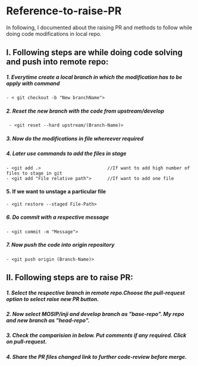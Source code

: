 # Reference-to-raise-PR
In following, I documented about the raising PR and methods to follow while doing code modifications in local repo.
## I. Following steps are while doing code solving and push into remote repo:
##### 1. Everytime create a local branch in which the modification has to be apply with command 
    - < git checkout -b "New branchName">
##### 2. Reset the new branch with the code from upstream/develop
     - <git reset --hard upstream/(Branch-Name)>
##### 3. Now do the modifications in file whereever required
##### 4. Later use commands to add the files in stage
    - <git add .>                         //If want to add high number of files to stage in git
    - <git add "File relative path">      //If want to add one file
#### 5. If we want to unstage a particular file
    - <git restore --staged File-Path>
##### 6. Do commit  with a respective message
    - <git commit -m "Message">
##### 7. Now push the code into origin repository
    - <git push origin (Branch-Name)>

## II. Following steps are to raise PR:
##### 1. Select the respective branch in remote repo.Choose the pull-request option to select raise new PR button.
##### 2. Now select MOSIP/inji and develop branch as "base-repo". My repo and new branch as "head-repo".
##### 3. Check the comparision in below. Put comments if any required. Click on pull-request.
##### 4. Share the PR files changed link to further code-review before merge.
